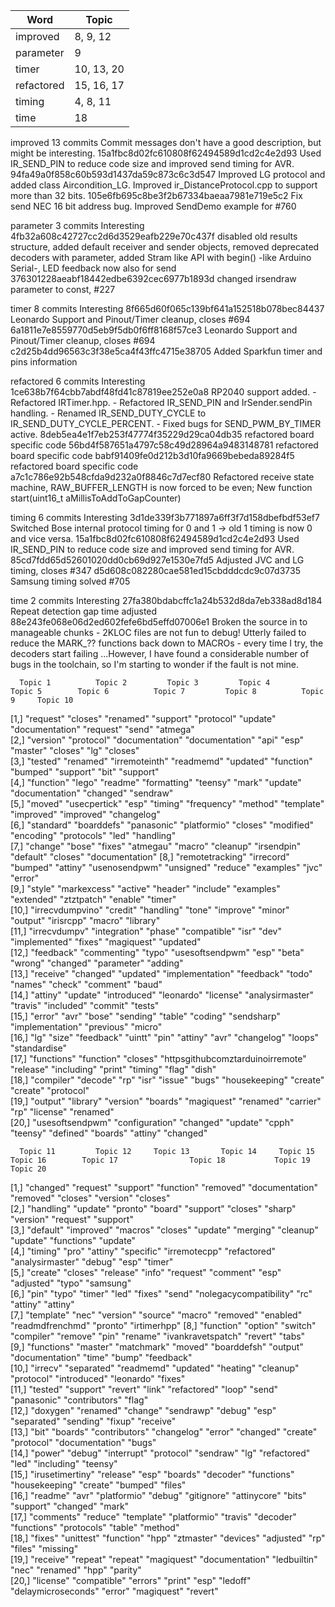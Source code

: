 |Word 	 		| 	Topic		|
|---------------|---------------|
|improved		|	8, 9, 12	|
|parameter		| 	9			|
|timer			|	10, 13, 20	|
|refactored		| 	15, 16, 17	|
|timing			|	4, 8, 11	|
|time			|	18			|

improved	13 commits
Commit messages don't have a good description, but might be interesting.
15a1fbc8d02fc610808f62494589d1cd2c4e2d93 Used IR_SEND_PIN to reduce code size and improved send timing for AVR.
94fa49a0f858c60b593d1437da59c873c6c3d547 Improved LG protocol and added class Aircondition_LG. Improved ir_DistanceProtocol.cpp to support more than 32 bits.
105e6fb695c8be3f2b67334baeaa7981e719e5c2 Fix send NEC 16 bit address bug. Improved SendDemo example for #760


parameter	3 commits
Interesting
4fb32a608c42727cc2d6d3529eafb229e70c437f disabled old results structure, added default receiver and sender objects, removed deprecated decoders with parameter,  added Stram like API with begin() -like Arduino Serial-, LED feedback now also for send
376301228aeabf18442edbe6392cec6977b1893d changed irsendraw parameter to const, #227

timer	8 commits
Interesting
8f665d60f065c139bf641a152518b078bec84437 Leonardo Support and Pinout/Timer cleanup, closes #694
6a1811e7e8559770d5eb9f5db0f6ff8168f57ce3 Leonardo Support and Pinout/Timer cleanup, closes #694
c2d25b4dd96563c3f38e5ca4f43ffc4715e38705 Added Sparkfun timer and pins information

refactored	6 commits
Interesting
1ce638b7f64cbb7abdf48fd41c87819ee252e0a8 RP2040 support added. - Refactored IRTimer.hpp. - Refactored IR_SEND_PIN and IrSender.sendPin handling. - Renamed IR_SEND_DUTY_CYCLE to IR_SEND_DUTY_CYCLE_PERCENT. - Fixed bugs for SEND_PWM_BY_TIMER active.
8deb5ea4e1f7eb253f47774f35229d29ca04db35 refactored board specific code
56bd4f587651a4797c58c49d28964a9483148781 refactored board specific code
babf91409fe0d212b3d10fa9669bebeda89284f5 refactored board specific code
a7c1c786e92b548cfda9d232a0f8846c7d7ecf80 Refactored receive state machine, RAW_BUFFER_LENGTH is now forced to be even; New function start(uint16_t aMillisToAddToGapCounter)

timing	6 commits
Interesting
3d1de339f3b771897a6ff3f7d158dbefbdf53ef7 Switched Bose internal protocol timing for 0 and 1 -> old 1 timing is now 0 and vice versa.
15a1fbc8d02fc610808f62494589d1cd2c4e2d93 Used IR_SEND_PIN to reduce code size and improved send timing for AVR.
85cd7fdd65d52601020dd0cb69d927e1530e7fd5 Adjusted JVC and LG timing, closes #347
d5d608c082280cae581ed15cbdddcdc9c07d3735 Samsung timing solved #705

time	2 commits
Interesting
27fa380bdabcffc1a24b532d8da7eb338ad8d184 Repeat detection gap time adjusted
88e243fe068e06d2ed602fefe6bd5effd07006e1 Broken the source in to manageable chunks - 2KLOC files are not fun to debug! Utterly failed to reduce the MARK_?? functions back down to MACROs - every time I try, the decoders start failing ...However, I have found a considerable number of bugs in the toolchain, so I'm starting to wonder if the fault is not mine.

   
      Topic 1          Topic 2         Topic 3         Topic 4                           Topic 5        Topic 6          Topic 7         Topic 8          Topic 9     Topic 10       
 [1,] "request"        "closes"        "renamed"       "support"                         "protocol"     "update"         "documentation" "request"        "send"      "atmega"       
 [2,] "version"        "protocol"      "documentation" "documentation"                   "api"          "esp"            "master"        "closes"         "lg"        "closes"       
 [3,] "tested"         "renamed"       "irremoteinth"  "readmemd"                        "updated"      "function"       "bumped"        "support"        "bit"       "support"      
 [4,] "function"       "lego"          "readme"        "formatting"                      "teensy"       "mark"           "update"        "documentation"  "changed"   "sendraw"      
 [5,] "moved"          "usecpertick"   "esp"           "timing"                          "frequency"    "method"         "template"      "improved"       "improved"  "changelog"    
 [6,] "standard"       "boarddefs"     "panasonic"     "platformio"                      "closes"       "modified"       "encoding"      "protocols"      "led"       "handling"     
 [7,] "change"         "bose"          "fixes"         "atmegau"                         "macro"        "cleanup"        "irsendpin"     "default"        "closes"    "documentation"
 [8,] "remotetracking" "irrecord"      "bumped"        "attiny"                          "usenosendpwm" "unsigned"       "reduce"        "examples"       "jvc"       "error"        
 [9,] "style"          "markexcess"    "active"        "header"                          "include"      "examples"       "extended"      "ztztpatch"      "enable"    "timer"        
[10,] "irrecvdumpvino" "credit"        "handling"      "tone"                            "improve"      "minor"          "output"        "irisrcpp"       "macro"     "library"      
[11,] "irrecvdumpv"    "integration"   "phase"         "compatible"                      "isr"          "dev"            "implemented"   "fixes"          "magiquest" "updated"      
[12,] "feedback"       "commenting"    "typo"          "usesoftsendpwm"                  "esp"          "beta"           "wrong"         "changed"        "parameter" "adding"       
[13,] "receive"        "changed"       "updated"       "implementation"                  "feedback"     "todo"           "names"         "check"          "comment"   "baud"         
[14,] "attiny"         "update"        "introduced"    "leonardo"                        "license"      "analysirmaster" "travis"        "included"       "commit"    "tests"        
[15,] "error"          "avr"           "bose"          "sending"                         "table"        "coding"         "sendsharp"     "implementation" "previous"  "micro"        
[16,] "lg"             "size"          "feedback"      "uintt"                           "pin"          "attiny"         "avr"           "changelog"      "loops"     "standardise"  
[17,] "functions"      "function"      "closes"        "httpsgithubcomztarduinoirremote" "release"      "including"      "print"         "timing"         "flag"      "dish"         
[18,] "compiler"       "decode"        "rp"            "isr"                             "issue"        "bugs"           "housekeeping"  "create"         "create"    "protocol"     
[19,] "output"         "library"       "version"       "boards"                          "magiquest"    "renamed"        "carrier"       "rp"             "license"   "renamed"      
[20,] "usesoftsendpwm" "configuration" "changed"       "update"                          "cpph"         "teensy"         "defined"       "boards"         "attiny"    "changed"      

      Topic 11         Topic 12     Topic 13       Topic 14     Topic 15        Topic 16        Topic 17                Topic 18           Topic 19        Topic 20    
 [1,] "changed"        "request"    "support"      "function"   "removed"       "documentation" "removed"               "closes"           "version"       "closes"    
 [2,] "handling"       "update"     "pronto"       "board"      "support"       "closes"        "sharp"                 "version"          "request"       "support"   
 [3,] "default"        "improved"   "macros"       "closes"     "update"        "merging"       "cleanup"               "update"           "functions"     "update"    
 [4,] "timing"         "pro"        "attiny"       "specific"   "irremotecpp"   "refactored"    "analysirmaster"        "debug"            "esp"           "timer"     
 [5,] "create"         "closes"     "release"      "info"       "request"       "comment"       "esp"                   "adjusted"         "typo"          "samsung"   
 [6,] "pin"            "typo"       "timer"        "led"        "fixes"         "send"          "nolegacycompatibility" "rc"               "attiny"        "attiny"    
 [7,] "template"       "nec"        "version"      "source"     "macro"         "removed"       "enabled"               "readmdfrenchmd"   "pronto"        "irtimerhpp"
 [8,] "function"       "option"     "switch"       "compiler"   "remove"        "pin"           "rename"                "ivankravetspatch" "revert"        "tabs"      
 [9,] "functions"      "master"     "matchmark"    "moved"      "boarddefsh"    "output"        "documentation"         "time"             "bump"          "feedback"  
[10,] "irrecv"         "separated"  "readmemd"     "updated"    "heating"       "cleanup"       "protocol"              "introduced"       "leonardo"      "fixes"     
[11,] "tested"         "support"    "revert"       "link"       "refactored"    "loop"          "send"                  "panasonic"        "contributors"  "flag"      
[12,] "doxygen"        "renamed"    "change"       "sendrawp"   "debug"         "esp"           "separated"             "sending"          "fixup"         "receive"   
[13,] "bit"            "boards"     "contributors" "changelog"  "error"         "changed"       "create"                "protocol"         "documentation" "bugs"      
[14,] "power"          "debug"      "interrupt"    "protocol"   "sendraw"       "lg"            "refactored"            "led"              "including"     "teensy"    
[15,] "irusetimertiny" "release"    "esp"          "boards"     "decoder"       "functions"     "housekeeping"          "create"           "bumped"        "files"     
[16,] "readme"         "avr"        "platformio"   "debug"      "gitignore"     "attinycore"    "bits"                  "support"          "changed"       "mark"      
[17,] "comments"       "reduce"     "template"     "platformio" "travis"        "decoder"       "functions"             "protocols"        "table"         "method"    
[18,] "fixes"          "unittest"   "function"     "hpp"        "ztmaster"      "devices"       "adjusted"              "rp"               "files"         "missing"   
[19,] "receive"        "repeat"     "repeat"       "magiquest"  "documentation" "ledbuiltin"    "nec"                   "renamed"          "hpp"           "parity"    
[20,] "license"        "compatible" "errors"       "print"      "esp"           "ledoff"        "delaymicroseconds"     "error"            "magiquest"     "revert"    
> 